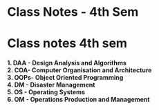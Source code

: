 # Class Notes - 4th Sem

<h1> Class notes 4th sem</h1>
<h4> 1. DAA - Design Analysis and Algorithms <br> 2. COA- Computer Organisation and Architecture <br> 3. OOPs- Object Oriented Programming <br> 4. DM - Disaster Management <br> 5. OS - Operating Systems <br> 6. OM - Operations Production and Management </h4>
